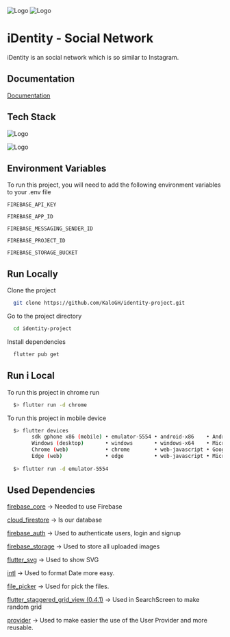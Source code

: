 
![Logo](http://kaloyanek.me/assets/img/logo_brandname_white.svg)
![Logo](http://kaloyanek.me/assets/img/logo_brandname_black.svg)


# iDentity - Social Network

iDentity is an social network which is so similar to Instagram.


## Documentation

[Documentation](https://linktodocumentation)


## Tech Stack


![Logo](https://github.com/flutter/website/blob/archived-master/src/_assets/image/flutter-lockup-bg.jpg?raw=true)


![Logo](https://upload.wikimedia.org/wikipedia/commons/thumb/3/37/Firebase_Logo.svg/1200px-Firebase_Logo.svg.png)


## Environment Variables

To run this project, you will need to add the following environment variables to your .env file

`FIREBASE_API_KEY`

`FIREBASE_APP_ID`

`FIREBASE_MESSAGING_SENDER_ID`

`FIREBASE_PROJECT_ID`

`FIREBASE_STORAGE_BUCKET`
## Run Locally

Clone the project

```bash
  git clone https://github.com/KaloGH/identity-project.git
```

Go to the project directory

```bash
  cd identity-project
```

Install dependencies

```bash
  flutter pub get
```



## Run i Local

To run this project in chrome run

```bash
  $> flutter run -d chrome
```

To run this project in mobile device

```bash
  $> flutter devices
        sdk gphone x86 (mobile) • emulator-5554 • android-x86    • Android 11 (API 30) (emulator)
        Windows (desktop)       • windows       • windows-x64    • Microsoft Windows [VersiÃ³n 10.0.19044.1706]
        Chrome (web)            • chrome        • web-javascript • Google Chrome 101.0.4951.67
        Edge (web)              • edge          • web-javascript • Microsoft Edge 101.0.1210.53
  
  $> flutter run -d emulator-5554
```

## Used Dependencies
[firebase_core](https://pub.dev/packages/firebase_core) -> Needed to use Firebase

[cloud_firestore](https://pub.dev/packages/cloud_firestore) -> Is our database

[firebase_auth](https://pub.dev/packages/firebase_auth) -> Used to authenticate users, login and signup

[firebase_storage](https://pub.dev/packages/firebase_storage) -> Used to store all uploaded images

[flutter_svg](https://pub.dev/packages/flutter_svg) -> Used to show SVG

[intl](https://pub.dev/packages/intl) -> Used to format Date more easy.

[file_picker](https://pub.dev/packages/file_picker) -> Used for pick the files.

[flutter_staggered_grid_view (0.4.1)](https://pub.dev/packages/flutter_staggered_grid_view) -> Used in SearchScreen to make random grid

[provider](https://pub.dev/packages/provider) -> Used to make easier the use of the User Provider and more reusable.

